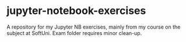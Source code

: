 # jupyter-notebook-exercises

A repository for my Jupyter NB exercises, mainly from my course on the subject at SoftUni. Exam folder requires minor clean-up.
